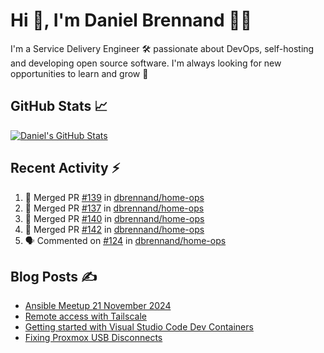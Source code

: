 # Hi 👋, I'm Daniel Brennand 👨‍💻

I'm a Service Delivery Engineer 🛠 passionate about DevOps, self-hosting and developing open source software. I'm always looking for new opportunities to learn and grow 🌱

## GitHub Stats 📈

[![Daniel's GitHub Stats](https://github-readme-stats.vercel.app/api?username=dbrennand&show_icons=true&count_private=true&hide_border=true&theme=dark)](https://github.com/anuraghazra/github-readme-stats)

## Recent Activity ⚡

<!--START_SECTION:activity-->
1. 🎉 Merged PR [#139](https://github.com/dbrennand/home-ops/pull/139) in [dbrennand/home-ops](https://github.com/dbrennand/home-ops)
2. 🎉 Merged PR [#137](https://github.com/dbrennand/home-ops/pull/137) in [dbrennand/home-ops](https://github.com/dbrennand/home-ops)
3. 🎉 Merged PR [#140](https://github.com/dbrennand/home-ops/pull/140) in [dbrennand/home-ops](https://github.com/dbrennand/home-ops)
4. 🎉 Merged PR [#142](https://github.com/dbrennand/home-ops/pull/142) in [dbrennand/home-ops](https://github.com/dbrennand/home-ops)
5. 🗣 Commented on [#124](https://github.com/dbrennand/home-ops/issues/124#issuecomment-2715598511) in [dbrennand/home-ops](https://github.com/dbrennand/home-ops)
<!--END_SECTION:activity-->

## Blog Posts ✍

<!-- BLOG-POST-LIST:START -->
- [Ansible Meetup 21 November 2024](https://danielbrennand.com/blog/ansible-meetup-21-november/)
- [Remote access with Tailscale](https://danielbrennand.com/blog/tailscale/)
- [Getting started with Visual Studio Code Dev Containers](https://danielbrennand.com/blog/vscode-dev-containers/)
- [Fixing Proxmox USB Disconnects](https://danielbrennand.com/blog/proxmox-fix-usb-disconnect/)
<!-- BLOG-POST-LIST:END -->

